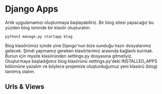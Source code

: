 # **Django Apps**
Artık uygulamamızı oluşturmaya başlayabiliriz. Bir blog sitesi yapacağız bu yüzden blog isminde bir klasör oluşturalım.

```
python3 manage.py startapp blog
```
Blog klasörümüz içinde yine Django'nun bize sunduğu hazır dosyalarımız gelecek. Şimdi yapmamız gereken klasörlerimiz arasında bağlantı kurmak. Bunun için mysite klasöründen settings.py dosyasına gitmeliyiz. Oluşturmaya başladığımız blog klasörünü settings.py'deki INSTALLED_APPS bölümüne yazalım ve böylece projemize oluşturduğumuz yeni klasörü (blog) tanıtmış olalım.

## **Urls & Views**
